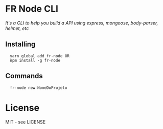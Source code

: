 # FR Node CLI

*It's a CLI to help you build a API using express, mongoose, body-parser, helmet, etc*

## Installing

```shell
  yarn global add fr-node OR 
  npm install -g fr-node
```

## Commands
```shell
  fr-node new NomeDoProjeto
```

# License

MIT - see LICENSE